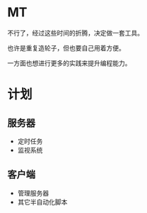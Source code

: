 # MT
不行了，经过这些时间的折腾，决定做一套工具。

也许是重复造轮子，但也要自己用着方便。

一方面也想进行更多的实践来提升编程能力。

# 计划
## 服务器
- 定时任务
- 监视系统

## 客户端
- 管理服务器
- 其它半自动化脚本

